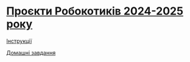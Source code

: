 # [Проєкти Робокотиків 2024-2025 року](https://github.com/robocode-pb/2024rc)

[Інструкції](/tutorials)

[Домашні завдання](/homeworks)

